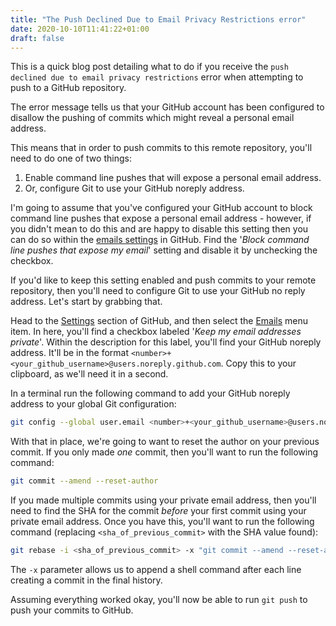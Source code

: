 ```yaml
---
title: "The Push Declined Due to Email Privacy Restrictions error"
date: 2020-10-10T11:41:22+01:00
draft: false
---
```


This is a quick blog post detailing what to do if you receive the `push declined due to email privacy restrictions` error when attempting to push to a GitHub repository.

The error message tells us that your GitHub account has been configured to disallow the pushing of commits which might reveal a personal email address. 

This means that in order to push commits to this remote repository, you'll need to do one of two things:

1. Enable command line pushes that will expose a personal email address.
2. Or, configure Git to use your GitHub noreply address.

I'm going to assume that you've configured your GitHub account to block command line pushes that expose a personal email address - however, if you didn't mean to do this and are happy to disable this setting then you can do so within the [emails settings](https://github.com/settings/emails) in GitHub. Find the '*Block command line pushes that expose my email*' setting and disable it by unchecking the checkbox.

If you'd like to keep this setting enabled and push commits to your remote repository, then you'll need to configure Git to use your GitHub no reply address. Let's start by grabbing that.

Head to the [Settings](https://github.com/settings/profile) section of GitHub, and then select the [Emails](https://github.com/settings/emails) menu item. In here, you'll find a checkbox labeled '*Keep my email addresses private*'. Within the description for this label, you'll find your GitHub noreply address. It'll be in the format `<number>+<your_github_username>@users.noreply.github.com`. Copy this to your clipboard, as we'll need it in a second.

In a terminal run the following command to add your GitHub noreply address to your global Git configuration:

```bash
git config --global user.email <number>+<your_github_username>@users.noreply.github.com
```

With that in place, we're going to want to reset the author on your previous commit. If you only made *one* commit, then you'll want to run the following command:

```bash
git commit --amend --reset-author
```

If you made multiple commits using your private email address, then you'll need to find the SHA for the commit *before* your first commit using your private email address. Once you have this, you'll want to run the following command (replacing `<sha_of_previous_commit>` with the SHA value found):

```bash
git rebase -i <sha_of_previous_commit> -x "git commit --amend --reset-author -CHEAD"
```

The `-x` parameter allows us to append a shell command after each line creating a commit in the final history.

Assuming everything worked okay, you'll now be able to run `git push` to push your commits to GitHub.
